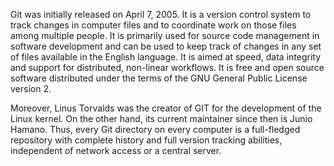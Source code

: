 Git was initially released on April 7, 2005. It is a version control system to track changes in computer files and to coordinate work on those files among multiple people. It is primarily used for source code management in software development and can be used to keep track of changes in any set of files available in the English language. It is aimed at speed, data integrity and support for distributed, non-linear workflows. It is free and open source software distributed under the terms of the GNU General Public License version 2.

Moreover, Linus Torvalds was the creator of GIT for the development of the Linux kernel. On the other hand, its current maintainer since then is Junio Hamano. Thus, every Git directory on every computer is a full-fledged repository with complete history and full version tracking abilities, independent of network access or a central server.
